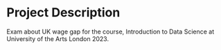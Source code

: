 # Project Description

Exam about UK wage gap for the course, Introduction to Data Science at University of the Arts London 2023. 

